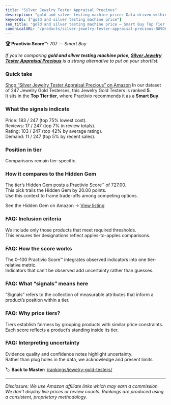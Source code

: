 ```yaml
---
title: "Silver Jewelry Tester Appraisal Precious"
description: "gold and silver testing machine price: Data-driven within Top Tier ranking using the Practivio Score™. Positioned by quality, value, demand, findability, momen…"
keywords: ["gold and silver testing machine price"]
seo_title: "gold and silver testing machine price — Smart Buy Top Tier (2025)"
canonicalURL: "/products/silver-jewelry-tester-appraisal-precious-B09D6HR4XR/"
---
```


**🏆 Practivio Score™:** 707 — _Smart Buy_


*If you're comparing **gold and silver testing machine price**, **[Silver Jewelry Tester Appraisal Precious](https://www.amazon.com/dp/B09D6HR4XR?tag=practivio-20)** is a strong alternative to put on your shortlist.*
### Quick take
[Shop “Silver Jewelry Tester Appraisal Precious” on Amazon](https://www.amazon.com/dp/B09D6HR4XR?tag=practivio-20)
In our dataset of 247 Jewelry Gold Testerses, this Jewelry Gold Testers is ranked **5**.  
It sits in the **Top Tier tier**, where Practivio recommends it as a **Smart Buy**.

### What the signals indicate
Price: 183 / 247 (top 75% lowest cost).  
Reviews: 17 / 247 (top 7% in review totals).  
Rating: 103 / 247 (top 42% by average rating).  
Demand: 11 / 247 (top 5% by recent sales).

### Position in tier
Comparisons remain tier-specific.

### How it compares to the Hidden Gem
The tier’s Hidden Gem posts a Practivio Score™ of 727.00.  
This pick trails the Hidden Gem by 20.00 points.  
Use this context to frame trade-offs among competing options.  

See the Hidden Gem on Amazon → [View listing](https://www.amazon.com/dp/B0814HF9DV?tag=practivio-20)

### FAQ: Inclusion criteria
We include only those products that meet required thresholds.  
This ensures tier designations reflect apples-to-apples comparisons.

### FAQ: How the score works
The 0–100 Practivio Score™ integrates observed indicators into one tier-relative metric.  
Indicators that can’t be observed add uncertainty rather than guesses.

### FAQ: What “signals” means here
“Signals” refers to the collection of measurable attributes that inform a product’s position within a tier.

### FAQ: Why price tiers?
Tiers establish fairness by grouping products with similar price constraints.  
Each score reflects a product’s standing inside its tier.

### FAQ: Interpreting uncertainty
Evidence quality and confidence notes highlight uncertainty.  
Rather than plug holes in the data, we acknowledge and present limits.


🏷️ **Back to Master:** [/rankings/jewelry-gold-testers/](/rankings/jewelry-gold-testers/)

---
_Disclosure: We use Amazon affiliate links which may earn a commission. We don’t display live prices or review counts. Rankings are produced using a consistent, proprietary methodology._
